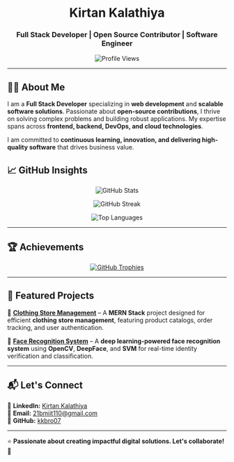 <h1 align="center">Kirtan Kalathiya</h1>
<h3 align="center">Full Stack Developer | Open Source Contributor | Software Engineer</h3>

<p align="center">
  <img src="https://komarev.com/ghpvc/?username=kkbro07&label=Profile%20Views&color=blue&style=flat" alt="Profile Views" />
</p>

---

## 👨‍💻 About Me  

I am a **Full Stack Developer** specializing in **web development** and **scalable software solutions**. Passionate about **open-source contributions**, I thrive on solving complex problems and building robust applications. My expertise spans across **frontend, backend, DevOps, and cloud technologies**.

I am committed to **continuous learning, innovation, and delivering high-quality software** that drives business value.  

## 📈 GitHub Insights  

<p align="center">
  <img src="https://github-readme-stats.vercel.app/api?username=kkbro07&show_icons=true&theme=graywhite&hide_border=true" alt="GitHub Stats" />
</p>
<p align="center">
  <img src="https://github-readme-streak-stats.herokuapp.com/?user=kkbro07&theme=graywhite&hide_border=true" alt="GitHub Streak" />
</p>
<p align="center">
  <img src="https://github-readme-stats.vercel.app/api/top-langs?username=kkbro07&show_icons=true&layout=compact&theme=graywhite&hide_border=true" alt="Top Languages" />
</p>

---

## 🏆 Achievements  

<p align="center">
  <a href="https://github.com/ryo-ma/github-profile-trophy">
    <img src="https://github-profile-trophy.vercel.app/?username=kkbro07&theme=flat&margin-w=15&margin-h=15" alt="GitHub Trophies" />
  </a>
</p>

---

## 📂 Featured Projects  

🔹 [**Clothing Store Management**](https://github.com/kkbro07/cloth-shop.git) – A **MERN Stack** project designed for efficient **clothing store management**, featuring product catalogs, order tracking, and user authentication.  

🔹 [**Face Recognition System**](https://github.com/kkbro07/Face-Recognition) – A **deep learning-powered face recognition system** using **OpenCV**, **DeepFace**, and **SVM** for real-time identity verification and classification.

---

## 📬 Let's Connect  

📌 **LinkedIn:** [Kirtan Kalathiya](https://www.linkedin.com/in/kirtankalathiya)  
📧 **Email:** [21bmiit110@gmail.com](mailto:21bmiit110@gmail.com)  
🔗 **GitHub:** [kkbro07](https://github.com/kkbro07)  

---

⭐ **Passionate about creating impactful digital solutions. Let's collaborate!** 🚀
